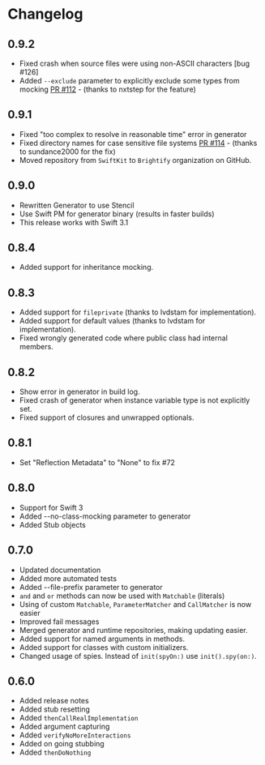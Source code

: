 # Changelog

## 0.9.2

* Fixed crash when source files were using non-ASCII characters [bug #126]
* Added `--exclude` parameter to explicitly exclude some types from mocking [PR #112](https://github.com/Brightify/Cuckoo/pull/112) - (thanks to nxtstep for the feature)

## 0.9.1

* Fixed "too complex to resolve in reasonable time" error in generator
* Fixed directory names for case sensitive file systems [PR #114](https://github.com/Brightify/Cuckoo/pull/115) - (thanks to sundance2000 for the fix)
* Moved repository from `SwiftKit` to `Brightify` organization on GitHub.

## 0.9.0

* Rewritten Generator to use Stencil
* Use Swift PM for generator binary (results in faster builds)
* This release works with Swift 3.1

## 0.8.4

* Added support for inheritance mocking.  

## 0.8.3

* Added support for `fileprivate` (thanks to lvdstam for implementation).
* Added support for default values (thanks to lvdstam for implementation).
* Fixed wrongly generated code where public class had internal members.

## 0.8.2

* Show error in generator in build log.
* Fixed crash of generator when instance variable type is not explicitly set.
* Fixed support of closures and unwrapped optionals.

## 0.8.1

* Set "Reflection Metadata" to "None" to fix #72

## 0.8.0

* Support for Swift 3
* Added --no-class-mocking parameter to generator
* Added Stub objects

## 0.7.0

* Updated documentation
* Added more automated tests
* Added --file-prefix parameter to generator
* `and` and `or` methods can now be used with `Matchable` (literals)
* Using of custom `Matchable`, `ParameterMatcher` and `CallMatcher` is now easier
* Improved fail messages
* Merged generator and runtime repositories, making updating easier.
* Added support for named arguments in methods.
* Added support for classes with custom initializers.
* Changed usage of spies. Instead of `init(spyOn:)` use `init().spy(on:)`.

## 0.6.0

* Added release notes
* Added stub resetting
* Added `thenCallRealImplementation`
* Added argument capturing
* Added `verifyNoMoreInteractions`
* Added on going stubbing
* Added `thenDoNothing`
